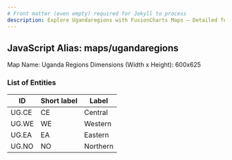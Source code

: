 ```yaml
---
# Front matter (even empty) required for Jekyll to process
description: Explore Ugandaregions with FusionCharts Maps – Detailed features for seamless integration. Try now & enhance your data visualization today! 
---
```


## JavaScript Alias: maps/ugandaregions

Map Name: Uganda Regions
Dimensions (Width x Height): 600x625

### List of Entities

| ID    | Short label | Label    |
| ----- | ----------- | -------- |
| UG.CE | CE          | Central  |
| UG.WE | WE          | Western  |
| UG.EA | EA          | Eastern  |
| UG.NO | NO          | Northern |
